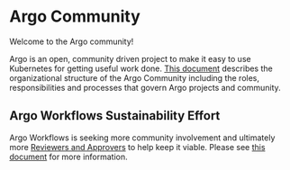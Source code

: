 # Argo Community

Welcome to the Argo community!

Argo is an open, community driven project to make it easy to use Kubernetes for getting useful work done. [This document](https://github.com/argoproj/argoproj/blob/main/community/README.md) describes the organizational structure of the Argo Community including the roles, responsibilities and processes that govern Argo projects and community.

## Argo Workflows Sustainability Effort

Argo Workflows is seeking more community involvement and ultimately more [Reviewers and Approvers](https://github.com/argoproj/argoproj/blob/main/community/membership.md) to help keep it viable. Please see [this document](sustainability_effort.md) for more information.

